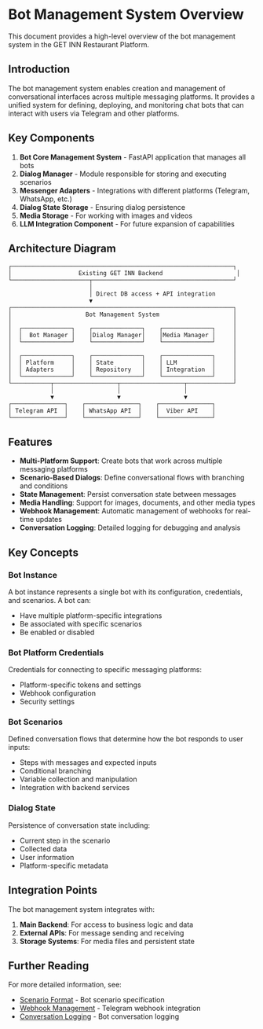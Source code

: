 # Bot Management System Overview

This document provides a high-level overview of the bot management system in the GET INN Restaurant Platform.

## Introduction

The bot management system enables creation and management of conversational interfaces across multiple messaging platforms. It provides a unified system for defining, deploying, and monitoring chat bots that can interact with users via Telegram and other platforms.

## Key Components

1. **Bot Core Management System** - FastAPI application that manages all bots
2. **Dialog Manager** - Module responsible for storing and executing scenarios
3. **Messenger Adapters** - Integrations with different platforms (Telegram, WhatsApp, etc.)
4. **Dialog State Storage** - Ensuring dialog persistence
5. **Media Storage** - For working with images and videos
6. **LLM Integration Component** - For future expansion of capabilities

## Architecture Diagram

```
┌───────────────────────────────────────────────────────────────┐
│                   Existing GET INN Backend                     │
└──────────────────────┬────────────────────────────────────────┘
                       │
                       │ Direct DB access + API integration
                       ▼
┌───────────────────────────────────────────────────────────────┐
│                     Bot Management System                     │
│                                                               │
│  ┌──────────────┐    ┌──────────────┐    ┌──────────────┐     │
│  │  Bot Manager │    │Dialog Manager│    │Media Manager │     │
│  └──────────────┘    └──────────────┘    └──────────────┘     │
│                                                               │
│  ┌──────────────┐    ┌──────────────┐    ┌──────────────┐     │
│  │ Platform     │    │ State        │    │ LLM          │     │
│  │ Adapters     │    │ Repository   │    │ Integration  │     │
│  └──────────────┘    └──────────────┘    └──────────────┘     │
└───────────┬──────────────────┬──────────────────┬─────────────┘
            │                  │                  │
            ▼                  ▼                  ▼
┌───────────────┐    ┌───────────────┐    ┌───────────────┐
│ Telegram API  │    │ WhatsApp API  │    │  Viber API    │
└───────────────┘    └───────────────┘    └───────────────┘
```

## Features

- **Multi-Platform Support**: Create bots that work across multiple messaging platforms
- **Scenario-Based Dialogs**: Define conversational flows with branching and conditions
- **State Management**: Persist conversation state between messages
- **Media Handling**: Support for images, documents, and other media types
- **Webhook Management**: Automatic management of webhooks for real-time updates
- **Conversation Logging**: Detailed logging for debugging and analysis

## Key Concepts

### Bot Instance

A bot instance represents a single bot with its configuration, credentials, and scenarios. A bot can:
- Have multiple platform-specific integrations
- Be associated with specific scenarios
- Be enabled or disabled

### Bot Platform Credentials

Credentials for connecting to specific messaging platforms:
- Platform-specific tokens and settings
- Webhook configuration
- Security settings

### Bot Scenarios

Defined conversation flows that determine how the bot responds to user inputs:
- Steps with messages and expected inputs
- Conditional branching
- Variable collection and manipulation
- Integration with backend services

### Dialog State

Persistence of conversation state including:
- Current step in the scenario
- Collected data
- User information
- Platform-specific metadata

## Integration Points

The bot management system integrates with:

1. **Main Backend**: For access to business logic and data
2. **External APIs**: For message sending and receiving
3. **Storage Systems**: For media files and persistent state

## Further Reading

For more detailed information, see:
- [Scenario Format](scenario-format.md) - Bot scenario specification
- [Webhook Management](webhook-management.md) - Telegram webhook integration
- [Conversation Logging](conversation-logging.md) - Bot conversation logging